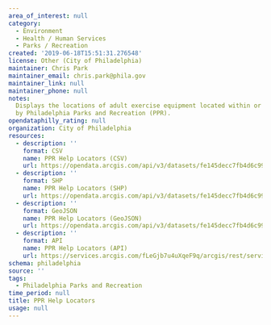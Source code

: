 ```yaml
---
area_of_interest: null
category:
  - Environment
  - Health / Human Services
  - Parks / Recreation
created: '2019-06-18T15:51:31.276548'
license: Other (City of Philadelphia)
maintainer: Chris Park
maintainer_email: chris.park@phila.gov
maintainer_link: null
maintainer_phone: null
notes:
  Displays the locations of adult exercise equipment located within or maintained
  by Philadelphia Parks and Recreation (PPR).
opendataphilly_rating: null
organization: City of Philadelphia
resources:
  - description: ''
    format: CSV
    name: PPR Help Locators (CSV)
    url: https://opendata.arcgis.com/api/v3/datasets/fe145decc7fb4d6c99f620b249d7e11a_0/downloads/data?format=csv&spatialRefId=4326&where=1%3D1
  - description: ''
    format: SHP
    name: PPR Help Locators (SHP)
    url: https://opendata.arcgis.com/api/v3/datasets/fe145decc7fb4d6c99f620b249d7e11a_0/downloads/data?format=shp&spatialRefId=4326&where=1%3D1
  - description: ''
    format: GeoJSON
    name: PPR Help Locators (GeoJSON)
    url: https://opendata.arcgis.com/api/v3/datasets/fe145decc7fb4d6c99f620b249d7e11a_0/downloads/data?format=geojson&spatialRefId=4326&where=1%3D1
  - description: ''
    format: API
    name: PPR Help Locators (API)
    url: https://services.arcgis.com/fLeGjb7u4uXqeF9q/arcgis/rest/services/ppr_help_locators/FeatureServer/0/query?outFields=*&where=1%3D1
schema: philadelphia
source: ''
tags:
  - Philadelphia Parks and Recreation
time_period: null
title: PPR Help Locators
usage: null
---
```

